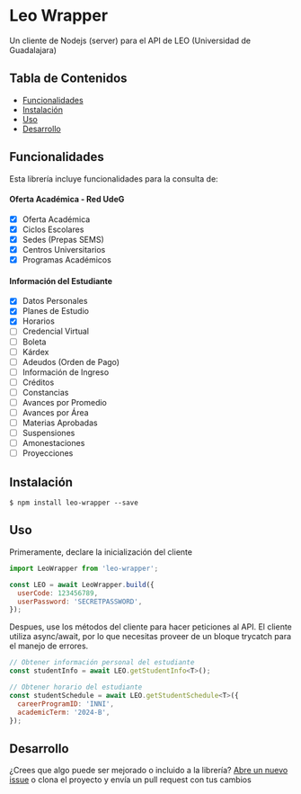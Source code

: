 # Leo Wrapper

Un cliente de Nodejs (server) para el API de LEO (Universidad de Guadalajara)

## Tabla de Contenidos

- [Funcionalidades](#funcionalidades)
- [Instalación](#instalación)
- [Uso](#uso)
- [Desarrollo](#desarrollo)

## Funcionalidades

Esta librería incluye funcionalidades para la consulta de:

#### Oferta Académica - Red UdeG

- [x] Oferta Académica
- [x] Ciclos Escolares
- [x] Sedes (Prepas SEMS)
- [x] Centros Universitarios
- [x] Programas Académicos

#### Información del Estudiante

- [x] Datos Personales
- [x] Planes de Estudio
- [x] Horarios
- [ ] Credencial Virtual
- [ ] Boleta
- [ ] Kárdex
- [ ] Adeudos (Orden de Pago)
- [ ] Información de Ingreso
- [ ] Créditos
- [ ] Constancias
- [ ] Avances por Promedio
- [ ] Avances por Área
- [ ] Materias Aprobadas
- [ ] Suspensiones
- [ ] Amonestaciones
- [ ] Proyecciones

## Instalación

    $ npm install leo-wrapper --save

## Uso

Primeramente, declare la inicialización del cliente

```javascript
import LeoWrapper from 'leo-wrapper';

const LEO = await LeoWrapper.build({
  userCode: 123456789,
  userPassword: 'SECRETPASSWORD',
});
```

Despues, use los métodos del cliente para hacer peticiones al API. El cliente utiliza async/await, por lo que necesitas proveer de un bloque trycatch para el manejo de errores.

```javascript
// Obtener información personal del estudiante
const studentInfo = await LEO.getStudentInfo<T>();

// Obtener horario del estudiante
const studentSchedule = await LEO.getStudentSchedule<T>({
  careerProgramID: 'INNI',
  academicTerm: '2024-B',
});
```

## Desarrollo

¿Crees que algo puede ser mejorado o incluido a la librería? [Abre un nuevo issue](https://github.com/notroaloch/leo-wrapper/issues/new) o clona el proyecto y envía un pull request con tus cambios
